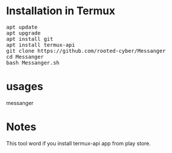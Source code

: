 # Installation in Termux
<pre>
apt update
apt upgrade
apt install git
apt install termux-api
git clone https://github.com/rooted-cyber/Messanger
cd Messanger
bash Messanger.sh
</pre>

# usages
messanger
# Notes
This tool word if you install termux-api app from play store.
